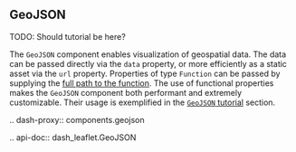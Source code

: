 ## GeoJSON

TODO: Should tutorial be here?

The `GeoJSON` component enables visualization of geospatial data. The data can be passed directly via the `data` property, or more efficiently as a static asset via the `url` property. Properties of type `Function` can be passed by supplying the [full path to the function](/docs/func_props). The use of functional properties makes the `GeoJSON` component both performant and extremely customizable. Their usage is exemplified in the [`GeoJSON` tutorial](/docs/geojson_tutorial) section.

.. dash-proxy:: components.geojson

.. api-doc:: dash_leaflet.GeoJSON